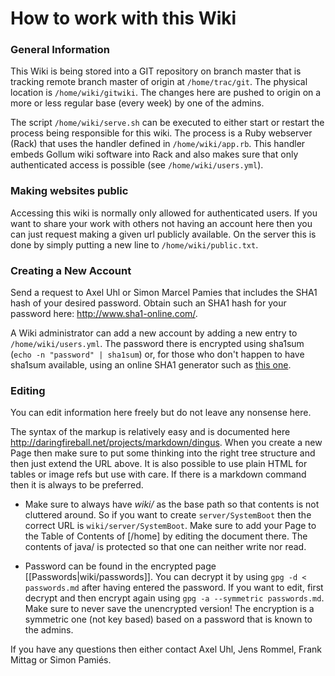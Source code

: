 # How to work with this Wiki

### General Information
This Wiki is being stored into a GIT repository on branch master that is tracking remote branch master of origin at `/home/trac/git`. The physical location is `/home/wiki/gitwiki`. The changes here are pushed to origin on a more or less regular base (every week) by one of the admins.

The script `/home/wiki/serve.sh` can be executed to either start or restart the process being responsible for this wiki. The process is a Ruby webserver (Rack) that uses the handler defined in `/home/wiki/app.rb`. This handler embeds Gollum wiki software into Rack and also makes sure that only authenticated access is possible (see `/home/wiki/users.yml`).

### Making websites public
Accessing this wiki is normally only allowed for authenticated users. If you want to share your work with others not having an account here then you can just request making a given url publicly available. On the server this is done by simply putting a new line to `/home/wiki/public.txt`.

### Creating a New Account
Send a request to Axel Uhl or Simon Marcel Pamies that includes the SHA1 hash of your desired password. Obtain such an SHA1 hash for your password here: http://www.sha1-online.com/.

A Wiki administrator can add a new account by adding a new entry to `/home/wiki/users.yml`. The password there is encrypted using sha1sum (`echo -n "password" | sha1sum`) or, for those who don't happen to have sha1sum available, using an online SHA1 generator such as [this one](http://www.sha1-online.com/).

### Editing
You can edit information here freely but do not leave any nonsense here.

The syntax of the markup is relatively easy and is documented here http://daringfireball.net/projects/markdown/dingus. When you create a new Page then make sure to put some thinking into the right tree structure and then just extend the URL above. It is also possible to use plain HTML for tables or image refs but use with care. If there is a markdown command then it is always to be preferred.

* Make sure to always have _wiki/_ as the base path so that contents is not cluttered around. So if you want to create `server/SystemBoot` then the correct URL is `wiki/server/SystemBoot`. Make sure to add your Page to the Table of Contents of [/home] by editing the document there. The contents of java/ is protected so that one can neither write nor read.

* Password can be found in the encrypted page [[Passwords|wiki/passwords]]. You can decrypt it by using `gpg -d < passwords.md` after having entered the password. If you want to edit, first decrypt and then encrypt again using `gpg -a --symmetric passwords.md`. Make sure to never save the unencrypted version! The encryption is a symmetric one (not key based) based on a password that is known to the admins.

If you have any questions then either contact Axel Uhl, Jens Rommel, Frank Mittag or Simon Pamiés.